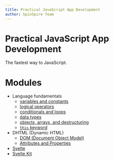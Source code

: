 ```yaml
---
title: Practical JavaScript App Development
author: SpinSpire Team
---
```


# Practical JavaScript App Development

The fastest way to JavaScript.

# Modules

- Language fundamentals
  - [variables and constants](/const-let-var)
  - [logical operators](/logical-operators)
  - [conditionals and loops](/conditionals-and-loops)
  - [data types](/data-types)
  - [objects, arrays, and destructuring](/objects-arrays)
  - [`this` keyword](/this)
- DHTML (Dynamic HTML)
  - [DOM (Document Object Model)](/document-object-model)
  - [Attributes and Properties](/dom-props-attrs)
- [Svelte](/svelte)
- [Svelte Kit](/svelte-kit)